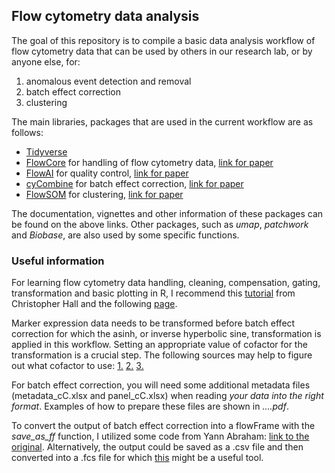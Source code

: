 ## Flow cytometry data analysis
The goal of this repository is to compile a basic data analysis workflow of flow cytometry data that can be used by others in our research lab, or by anyone else, for:
1. anomalous event detection and removal
2. batch effect correction
3. clustering

The main libraries, packages that are used in the current workflow are as follows:
- [Tidyverse](https://www.tidyverse.org)
- [FlowCore](https://bioconductor.org/packages/release/bioc/html/flowCore.html) for handling of flow cytometry data,
  [link for paper](https://doi.org/10.1186/1471-2105-10-106)
- [FlowAI](https://www.bioconductor.org/packages/release/bioc/html/flowAI.html) for quality control, [link for paper](https://doi.org/10.1093/bioinformatics/btw191)
- [cyCombine](https://github.com/biosurf/cyCombine) for batch effect correction, [link for paper](https://doi.org/10.1038/s41467-022-29383-5)
- [FlowSOM](https://www.bioconductor.org/packages/release/bioc/html/FlowSOM.html) for clustering, [link for paper](https://doi.org/10.1002/cyto.a.22625)

The documentation, vignettes and other information of these packages can be found on the above links. Other packages, such as *umap*, *patchwork* and *Biobase*, are also used by some specific functions.

### Useful information

For learning flow cytometry data handling, cleaning, compensation, gating, transformation and basic plotting in R, I recommend this [tutorial](https://github.com/hally166/R_flowcytometry_course) from Christopher Hall and the following [page](https://med.virginia.edu/flow-cytometry-facility/resources/r-script/).

Marker expression data needs to be transformed before batch effect correction for which the asinh, or inverse hyperbolic sine, transformation is applied in this workflow. Setting an appropriate value of cofactor for the transformation is a crucial step. The following sources may help to figure out what cofactor to use: 
[1.](https://cytoforum.stanford.edu/viewtopic.php?f=3&t=1498) 
[2.](https://github.com/maxentile/advanced-ml-project/issues/2) 
[3.](https://www.researchgate.net/figure/Selecting-the-optimal-value-of-cofactor-using-flowScape-The-distributions-of-CompControl_fig2_224915947)

For batch effect correction, you will need some additional metadata files (metadata_cC.xlsx and panel_cC.xlsx) when reading *your data into the right format*. Examples of how to prepare these files are shown in *....pdf*.

To convert the output of batch effect correction into a flowFrame with the *save_as_ff* function, I utilized some code from Yann Abraham: [link to the original](https://gist.github.com/yannabraham/c1f9de9b23fb94105ca5). Alternatively, the output could be saved as a .csv file and then converted into a .fcs file for which [this](https://floreada.io/fcscreate) might be a useful tool.
